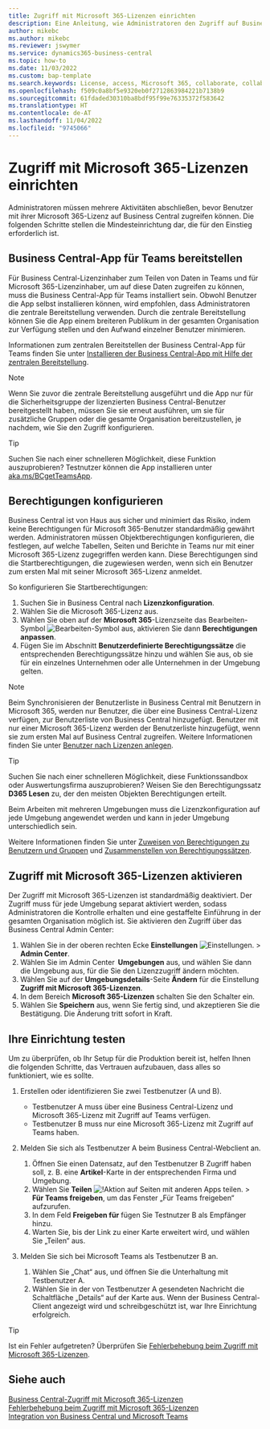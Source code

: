 ```yaml
---
title: Zugriff mit Microsoft 365-Lizenzen einrichten
description: Eine Anleitung, wie Administratoren den Zugriff auf Business Central mit Microsoft 365-Lizenzen konfigurieren können.
author: mikebc
ms.author: mikebc
ms.reviewer: jswymer
ms.service: dynamics365-business-central
ms.topic: how-to
ms.date: 11/03/2022
ms.custom: bap-template
ms.search.keywords: License, access, Microsoft 365, collaborate, collaboration, Teams, Microsoft Teams
ms.openlocfilehash: f509c0a8bf5e9320eb0f2712863984221b7138b9
ms.sourcegitcommit: 61fdaded30310ba8bdf95f99e76335372f583642
ms.translationtype: HT
ms.contentlocale: de-AT
ms.lasthandoff: 11/04/2022
ms.locfileid: "9745066"
---
```

# <a name="set-up-access-with-microsoft-365-licenses"></a>Zugriff mit Microsoft 365-Lizenzen einrichten 

Administratoren müssen mehrere Aktivitäten abschließen, bevor Benutzer mit ihrer Microsoft 365-Lizenz auf Business Central zugreifen können. Die folgenden Schritte stellen die Mindesteinrichtung dar, die für den Einstieg erforderlich ist.  

## <a name="deploy-the-business-central-app-for-teams"></a>Business Central-App für Teams bereitstellen 

Für Business Central-Lizenzinhaber zum Teilen von Daten in Teams und für Microsoft 365-Lizenzinhaber, um auf diese Daten zugreifen zu können, muss die Business Central-App für Teams installiert sein. Obwohl Benutzer die App selbst installieren können, wird empfohlen, dass Administratoren die zentrale Bereitstellung verwenden. Durch die zentrale Bereitstellung können Sie die App einem breiteren Publikum in der gesamten Organisation zur Verfügung stellen und den Aufwand einzelner Benutzer minimieren. 

Informationen zum zentralen Bereitstellen der Business Central-App für Teams finden Sie unter [Installieren der Business Central-App mit Hilfe der zentralen Bereitstellung](admin-teams-integration.md#installing-the-business-central-app-by-using-centralized-deployment).

> [!NOTE]
> Wenn Sie zuvor die zentrale Bereitstellung ausgeführt und die App nur für die Sicherheitsgruppe der lizenzierten Business Central-Benutzer bereitgestellt haben, müssen Sie sie erneut ausführen, um sie für zusätzliche Gruppen oder die gesamte Organisation bereitzustellen, je nachdem, wie Sie den Zugriff konfigurieren.

> [!TIP]
> Suchen Sie nach einer schnelleren Möglichkeit, diese Funktion auszuprobieren? Testnutzer können die App installieren unter [aka.ms/BCgetTeamsApp](https://aka.ms/BCgetTeamsApp).

## <a name="configure-permissions"></a>Berechtigungen konfigurieren

Business Central ist von Haus aus sicher und minimiert das Risiko, indem keine Berechtigungen für Microsoft 365-Benutzer standardmäßig gewährt werden. Administratoren müssen Objektberechtigungen konfigurieren, die festlegen, auf welche Tabellen, Seiten und Berichte in Teams nur mit einer Microsoft 365-Lizenz zugegriffen werden kann. Diese Berechtigungen sind die Startberechtigungen, die zugewiesen werden, wenn sich ein Benutzer zum ersten Mal mit seiner Microsoft 365-Lizenz anmeldet. 

So konfigurieren Sie Startberechtigungen:

1. Suchen Sie in Business Central nach **Lizenzkonfiguration**.
2. Wählen Sie die Microsoft 365-Lizenz aus.
3. Wählen Sie oben auf der **Microsoft 365**-Lizenzseite das Bearbeiten-Symbol ![Bearbeiten-Symbol](media/edit-pencil.png) aus, aktivieren Sie dann **Berechtigungen anpassen**. 
4. Fügen Sie im Abschnitt **Benutzerdefinierte Berechtigungssätze** die entsprechenden Berechtigungssätze hinzu und wählen Sie aus, ob sie für ein einzelnes Unternehmen oder alle Unternehmen in der Umgebung gelten.

> [!NOTE]
> Beim Synchronisieren der Benutzerliste in Business Central mit Benutzern in Microsoft 365, werden nur Benutzer, die über eine Business Central-Lizenz verfügen, zur Benutzerliste von Business Central hinzugefügt. Benutzer mit nur einer Microsoft 365-Lizenz werden der Benutzerliste hinzugefügt, wenn sie zum ersten Mal auf Business Central zugreifen. Weitere Informationen finden Sie unter [Benutzer nach Lizenzen anlegen](ui-how-users-permissions.md).

> [!TIP]
> Suchen Sie nach einer schnelleren Möglichkeit, diese Funktionssandbox oder Auswertungsfirma auszuprobieren? Weisen Sie den Berechtigungssatz **D365 Lesen** zu, der den meisten Objekten Berechtigungen erteilt.  

Beim Arbeiten mit mehreren Umgebungen muss die Lizenzkonfiguration auf jede Umgebung angewendet werden und kann in jeder Umgebung unterschiedlich sein. 

Weitere Informationen finden Sie unter [Zuweisen von Berechtigungen zu Benutzern und Gruppen](ui-define-granular-permissions.md) und [Zusammenstellen von Berechtigungssätzen](/dynamics365/business-central/dev-itpro/developer/devenv-permissionset-composing).

## <a name="turn-on-access-with-microsoft-365-licenses"></a>Zugriff mit Microsoft 365-Lizenzen aktivieren

Der Zugriff mit Microsoft 365-Lizenzen ist standardmäßig deaktiviert. Der Zugriff muss für jede Umgebung separat aktiviert werden, sodass Administratoren die Kontrolle erhalten und eine gestaffelte Einführung in der gesamten Organisation möglich ist. Sie aktivieren den Zugriff über das Business Central Admin Center: 

1. Wählen Sie in der oberen rechten Ecke **Einstellungen** ![Einstellungen.](media/ui-experience/settings_icon_small.png "Einstellungssymbol für Rollencenter") > **Admin Center**.  
2. Wählen Sie im Admin Center  **Umgebungen** aus, und wählen Sie dann die Umgebung aus, für die Sie den Lizenzzugriff ändern möchten. 
3. Wählen Sie auf der **Umgebungsdetails**-Seite **Ändern** für die Einstellung **Zugriff mit Microsoft 365-Lizenzen**.
4. In dem Bereich **Microsoft 365-Lizenzen** schalten Sie den Schalter ein. 
5. Wählen Sie **Speichern** aus, wenn Sie fertig sind, und akzeptieren Sie die Bestätigung. Die Änderung tritt sofort in Kraft.

## <a name="test-your-setup"></a>Ihre Einrichtung testen

Um zu überprüfen, ob Ihr Setup für die Produktion bereit ist, helfen Ihnen die folgenden Schritte, das Vertrauen aufzubauen, dass alles so funktioniert, wie es sollte. 

1. Erstellen oder identifizieren Sie zwei Testbenutzer (A und B).

   - Testbenutzer A muss über eine Business Central-Lizenz und Microsoft 365-Lizenz mit Zugriff auf Teams verfügen.
   - Testbenutzer B muss nur eine Microsoft 365-Lizenz mit Zugriff auf Teams haben.

2. Melden Sie sich als Testbenutzer A beim Business Central-Webclient an.

   1. Öffnen Sie einen Datensatz, auf den Testbenutzer B Zugriff haben soll, z. B. eine **Artikel**-Karte in der entsprechenden Firma und Umgebung.
   2. Wählen Sie **Teilen** ![!Aktion auf Seiten mit anderen Apps teilen.](media/share-icon.png) > **Für Teams freigeben**, um das Fenster „Für Teams freigeben“ aufzurufen.
   3. In dem Feld **Freigeben für** fügen Sie Testnutzer B als Empfänger hinzu. 
   4. Warten Sie, bis der Link zu einer Karte erweitert wird, und wählen Sie „Teilen“ aus. 

3. Melden Sie sich bei Microsoft Teams als Testbenutzer B an.

   1. Wählen Sie „Chat“ aus, und öffnen Sie die Unterhaltung mit Testbenutzer A. 
   2. Wählen Sie in der von Testbenutzer A gesendeten Nachricht die Schaltfläche „Details“ auf der Karte aus. Wenn der Business Central-Client angezeigt wird und schreibgeschützt ist, war Ihre Einrichtung erfolgreich. 

> [!TIP]
> Ist ein Fehler aufgetreten? Überprüfen Sie [Fehlerbehebung beim Zugriff mit Microsoft 365-Lizenzen](admin-access-with-m365-license-troubleshooting.md).

## <a name="see-also"></a>Siehe auch 

[Business Central-Zugriff mit Microsoft 365-Lizenzen](admin-access-with-m365-license.md#minimum-requirements)  
[Fehlerbehebung beim Zugriff mit Microsoft 365-Lizenzen](admin-access-with-m365-license-troubleshooting.md)  
[Integration von Business Central und Microsoft Teams](across-teams-overview.md)  